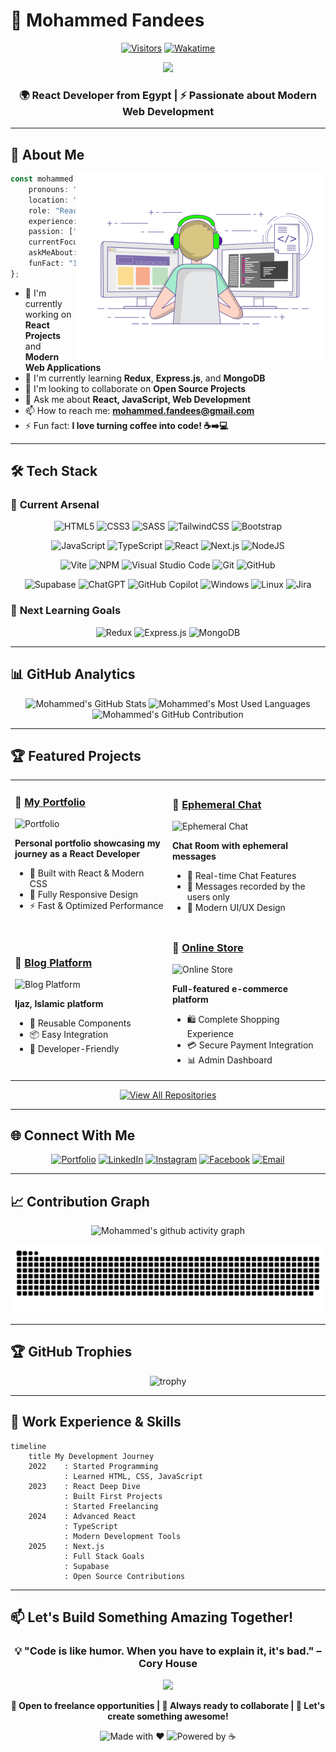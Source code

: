 # 💫 Mohammed Fandees

<div align="center">
  
[![Visitors](https://komarev.com/ghpvc/?username=mohammed-fandees&label=Profile%20Visitors&color=0e75b6&style=for-the-badge)](https://github.com/mohammed-fandees)
[![Wakatime](https://wakatime.com/badge/user/9b724250-5120-4677-a2e0-78b5979e78d1.svg?style=for-the-badge)](https://wakatime.com/@9b724250-5120-4677-a2e0-78b5979e78d1)

</div>

<div align="center">
  <img src="https://readme-typing-svg.herokuapp.com/?lines=Self%20Taught%20Programmer;React%20Developer;2%2B%20Years%20of%20Coding%20Experience;Always%20Learning%20New%20Things;From%20Egypt%20🇪🇬&font=Fira%20Code&center=true&width=440&height=45&color=f75c7e&vCenter=true&size=22&pause=1000">
</div>

<div align="center">
  
### 🌍 React Developer from Egypt | ⚡ Passionate about Modern Web Development

</div>

---

## 🚀 About Me

<img align="right" alt="Coding" width="400" src="https://raw.githubusercontent.com/devSouvik/devSouvik/master/gif3.gif">

```typescript
const mohammed = {
    pronouns: "He" | "Him",
    location: "Egypt 🇪🇬",
    role: "React Developer",
    experience: "4+ Years",
    passion: ["Coding", "Learning", "Sharing Knowledge"],
    currentFocus: "Building awesome React applications",
    askMeAbout: ["React", "JavaScript", "Web Dev", "Problem Solving"],
    funFact: "I debug with console.log and I'm proud of it! 😄"
};
```

- 🔭 I'm currently working on **React Projects** and **Modern Web Applications**
- 🌱 I'm currently learning **Redux**, **Express.js**, and **MongoDB**
- 👯 I'm looking to collaborate on **Open Source Projects**
- 💬 Ask me about **React, JavaScript, Web Development**
- 📫 How to reach me: **mohammed.fandees@gmail.com**
- ⚡ Fun fact: **I love turning coffee into code! ☕➡️💻**

---

## 🛠️ Tech Stack

### 🎯 **Current Arsenal**

<div align="center">

![HTML5](https://img.shields.io/badge/HTML5-E34F26?style=for-the-badge&logo=html5&logoColor=white)
![CSS3](https://img.shields.io/badge/CSS3-1572B6?style=for-the-badge&logo=css3&logoColor=white)
![SASS](https://img.shields.io/badge/Sass-CC6699?style=for-the-badge&logo=sass&logoColor=white)
![TailwindCSS](https://img.shields.io/badge/tailwindcss-%2338B2AC.svg?style=for-the-badge&logo=tailwind-css&logoColor=white)
![Bootstrap](https://img.shields.io/badge/Bootstrap-563D7C?style=for-the-badge&logo=bootstrap&logoColor=white)

![JavaScript](https://img.shields.io/badge/Javascript-F0DB4F?style=for-the-badge&labelColor=F0DB4F&logo=javascript&logoColor=black)
![TypeScript](https://img.shields.io/badge/typescript-%23007ACC.svg?style=for-the-badge&logo=typescript&logoColor=white)
![React](https://img.shields.io/badge/react-%2320232a.svg?style=for-the-badge&logo=react&logoColor=%2361DAFB)
![Next.js](https://img.shields.io/badge/next.js-000000?style=for-the-badge&logo=nextdotjs&logoColor=white)
![NodeJS](https://img.shields.io/badge/node.js-6DA55F?style=for-the-badge&logo=node.js&logoColor=white)

![Vite](https://img.shields.io/badge/vite-%23646CFF.svg?style=for-the-badge&logo=vite&logoColor=white)
![NPM](https://img.shields.io/badge/NPM-%23CB3837.svg?style=for-the-badge&logo=npm&logoColor=white)
![Visual Studio Code](https://img.shields.io/badge/Visual%20Studio%20Code-0078d7.svg?style=for-the-badge&logo=visual-studio-code&logoColor=white)
![Git](https://img.shields.io/badge/Git-F05032?style=for-the-badge&logo=git&logoColor=white)
![GitHub](https://img.shields.io/badge/github-%23121011.svg?style=for-the-badge&logo=github&logoColor=white)

![Supabase](https://img.shields.io/badge/Supabase-3ECF8E?style=for-the-badge&logo=supabase&logoColor=white)
![ChatGPT](https://img.shields.io/badge/chatGPT-74aa9c?style=for-the-badge&logo=openai&logoColor=white)
![GitHub Copilot](https://img.shields.io/badge/github_copilot-8957E5?style=for-the-badge&logo=github-copilot&logoColor=white)
![Windows](https://img.shields.io/badge/windows-007acc?style=for-the-badge&logo=windows&logoColor=white)
![Linux](https://img.shields.io/badge/Linux-F05032?style=for-the-badge&logo=linux&logoColor=white)
![Jira](https://img.shields.io/badge/jira-%230A0FFF.svg?style=for-the-badge&logo=jira&logoColor=white)

</div>

### 🎯 **Next Learning Goals**

<div align="center">

![Redux](https://img.shields.io/badge/Redux-593D88?style=for-the-badge&logo=redux&logoColor=white)
![Express.js](https://img.shields.io/badge/Express.js-000000?style=for-the-badge&logo=express&logoColor=white)
![MongoDB](https://img.shields.io/badge/MongoDB-4EA94B?style=for-the-badge&logo=mongodb&logoColor=white)

</div>

---

## 📊 GitHub Analytics

<div align="center">
  <img height="180em" src="https://github-readme-stats.vercel.app/api?username=mohammed-fandees&show_icons=true&count_private=true&theme=tokyonight&border_color=61dafb&bg_color=0D1117&title_color=61dafb&icon_color=61dafb" alt="Mohammed's GitHub Stats"/>
  <img height="180em" src="https://github-readme-stats.vercel.app/api/top-langs/?username=mohammed-fandees&langs_count=8&layout=compact&theme=tokyonight&border_color=61dafb&bg_color=0D1117&title_color=61dafb&icon_color=61dafb" alt="Mohammed's Most Used Languages"/>
</div>

<div align="center">
  <img src="https://github-profile-summary-cards.vercel.app/api/cards/profile-details?username=mohammed-fandees&theme=tokyonight" alt="Mohammed's GitHub Contribution"/>
</div>

---

## 🏆 Featured Projects

<div align="center">

<table>
<tr>
<td width="50%">

### 🌟 [My Portfolio](https://github.com/mohammed-fandees/my-portfolio)
![Portfolio](https://github-readme-stats.vercel.app/api/pin/?username=mohammed-fandees&repo=my-portfolio&theme=tokyonight&border_color=61dafb&bg_color=0D1117)

**Personal portfolio showcasing my journey as a React Developer**
- 🚀 Built with React & Modern CSS
- 📱 Fully Responsive Design
- ⚡ Fast & Optimized Performance

</td>
<td width="50%">

### 💫 [Ephemeral Chat](https://github.com/mohammed-fandees/ephemeral-chat)
![Ephemeral Chat](https://github-readme-stats.vercel.app/api/pin/?username=mohammed-fandees&repo=ephemeral-chat&theme=tokyonight&border_color=61dafb&bg_color=0D1117)

**Chat Room with ephemeral messages**
- 🤝 Real-time Chat Features
- 👥 Messages recorded by the users only
- 🎨 Modern UI/UX Design

</td>
</tr>
<tr>
<td width="50%">

### 🧩 [Blog Platform](https://github.com/mohammed-fandees/ijaz-blog)
![Blog Platform](https://github-readme-stats.vercel.app/api/pin/?username=mohammed-fandees&repo=ijaz-blog&theme=tokyonight&border_color=61dafb&bg_color=0D1117)

**Ijaz, Islamic platform**
- 🔧 Reusable Components
- 📦 Easy Integration
- 🎯 Developer-Friendly

</td>
<td width="50%">

### 🛒 [Online Store](https://github.com/mohammed-fandees/e-commerce)
![Online Store](https://github-readme-stats.vercel.app/api/pin/?username=mohammed-fandees&repo=e-commerce&theme=tokyonight&border_color=61dafb&bg_color=0D1117)

**Full-featured e-commerce platform**
- 🛍️ Complete Shopping Experience
- 💳 Secure Payment Integration
- 📊 Admin Dashboard

</td>
</tr>
</table>

</div>

<div align="center">
  
[![View All Repositories](https://img.shields.io/badge/-View%20All%20Repositories-61dafb?style=for-the-badge&logo=github&logoColor=white)](https://github.com/mohammed-fandees?tab=repositories)

</div>

---

## 🌐 Connect With Me

<div align="center">

[![Portfolio](https://img.shields.io/badge/Portfolio-FF5722?style=for-the-badge&logo=google-chrome&logoColor=white)](https://mohammed-fandeess.firebaseapp.com)
[![LinkedIn](https://img.shields.io/badge/LinkedIn-0077B5?style=for-the-badge&logo=linkedin&logoColor=white)](https://linkedin.com/in/mohammed-fandees)
[![Instagram](https://img.shields.io/badge/Instagram-E4405F?style=for-the-badge&logo=instagram&logoColor=white)](https://instagram.com/mohammed.fandees.cxo)
[![Facebook](https://img.shields.io/badge/Facebook-1877F2?style=for-the-badge&logo=facebook&logoColor=white)](https://facebook.com/mohammed.fandees.cxo)
[![Email](https://img.shields.io/badge/Email-D14836?style=for-the-badge&logo=gmail&logoColor=white)](mailto:mohammed.fandees@gmail.com)

</div>

---

## 📈 Contribution Graph

<div align="center">
  
![Mohammed's github activity graph](https://github-readme-activity-graph.vercel.app/graph?username=mohammed-fandees&theme=tokyo-night&bg_color=0D1117&color=61dafb&line=61dafb&point=ffffff&area=true&hide_border=true)

</div>

<div align="center">
  <picture>
  <source
    media="(prefers-color-scheme: dark)"
    srcset="https://raw.githubusercontent.com/platane/snk/output/github-contribution-grid-snake-dark.svg"
  />
  <source
    media="(prefers-color-scheme: light)"
    srcset="https://raw.githubusercontent.com/platane/snk/output/github-contribution-grid-snake.svg"
  />
  <img
    alt="github contribution grid snake animation"
    src="https://raw.githubusercontent.com/platane/snk/output/github-contribution-grid-snake.svg"
  />
</picture>

</div>

---

## 🏆 GitHub Trophies

<div align="center">
  
![trophy](https://github-profile-trophy.vercel.app/?username=mohammed-fandees&theme=tokyonight&no-frame=false&no-bg=false&margin-w=4&row=1)

</div>

---

## 💼 Work Experience & Skills

```mermaid
timeline
    title My Development Journey
    2022    : Started Programming
            : Learned HTML, CSS, JavaScript
    2023    : React Deep Dive
            : Built First Projects
            : Started Freelancing
    2024    : Advanced React
            : TypeScript 
            : Modern Development Tools
    2025    : Next.js
            : Full Stack Goals
            : Supabase
            : Open Source Contributions
```

---

## 📫 Let's Build Something Amazing Together!

<div align="center">

### 💡 "Code is like humor. When you have to explain it, it's bad." – Cory House

<img src="https://raw.githubusercontent.com/Trilokia/Trilokia/379277808c61ef204768a61bbc5d25bc7798ccf1/bottom_header.svg">

**💼 Open to freelance opportunities | 🤝 Always ready to collaborate | 🚀 Let's create something awesome!**

![Made with ❤️](https://img.shields.io/badge/Made%20with-❤️-red?style=for-the-badge)
![Powered by ☕](https://img.shields.io/badge/Powered%20by-☕-brown?style=for-the-badge)

</div>
